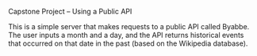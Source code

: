 Capstone Project – Using a Public API

This is a simple server that makes requests to a public API called Byabbe.
The user inputs a month and a day, and the API returns historical events that occurred on that date in the past (based on the Wikipedia database).